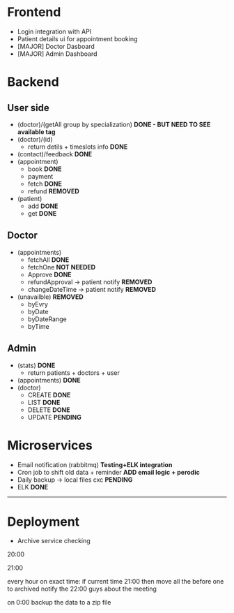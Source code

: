 # Frontend
-   Login integration with API
-   Patient details ui for appointment booking
-   [MAJOR] Doctor Dasboard
-   [MAJOR] Admin Dashboard

# Backend 
## User side
-   (doctor)/(getAll group by specialization) **DONE - BUT NEED TO SEE available tag**
-   (doctor)/(id)
    - return detils + timeslots info  **DONE**
-   (contact)/feedback **DONE**
-   (appointment)
    - book  **DONE**
    - payment
    - fetch **DONE**
    - refund **REMOVED**
-   (patient) 
    - add  **DONE**
    - get **DONE**

## Doctor
- (appointments)
    - fetchAll **DONE**
    - fetchOne **NOT NEEDED**
    - Approve **DONE**
    - refundApproval -> patient notify **REMOVED**
    - changeDateTime -> patient notify **REMOVED**
- (unavailble) **REMOVED**
    - byEvry
    - byDate
    - byDateRange
    - byTime

## Admin
- (stats) **DONE**
    - return patients + doctors + user
- (appointments) **DONE**
- (doctor)
    - CREATE **DONE**
    - LIST **DONE**
    - DELETE **DONE**
    - UPDATE **PENDING**
    
# Microservices
- Email notification (rabbitmq) **Testing+ELK integration**
- Cron job to shift old data + reminder **ADD email logic + perodic**
- Daily backup -> local files cxc **PENDING**
- ELK **DONE** 
--------------------------
# Deployment
- Archive service checking


20:00

21:00

every hour on exact time:
        if current time 21:00
                then move all the before one to archived 
                notify the 22:00 guys about the meeting

on 0:00 backup the data to a zip file
